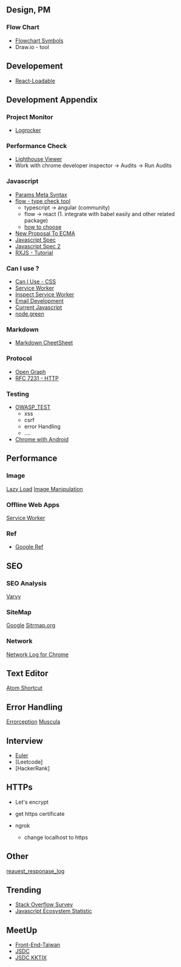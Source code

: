 ## Design, PM
### Flow Chart
  * [Flowchart Symbols](https://www.smartdraw.com/flowchart/flowchart-symbols.htm)
  * Draw.io - tool


## Developement
*  [React-Loadable](https://github.com/jamiebuilds/react-loadable)


## Development Appendix

### Project Monitor
* [Logrocker](https://logrocket.com/)

### Performance Check
* [Lighthouse Viewer](https://googlechrome.github.io/lighthouse/viewer/)
 * Work with chrome developer inspector -> Audits -> Run Audits

### Javascript
* [Params Meta Syntax](http://usejsdoc.org/tags-param.html)
* [flow - type check tool](https://flow.org/)
  * typescript -> angular (community)
  * flow -> react (1. integrate with babel easily and other related package)
  * [how to choose](https://mariusschulz.com/blog/typescript-vs-flow)
* [New Proposal To ECMA](https://tc39.github.io/ecma262/)
* [Javascript Spec](http://www.ecma-international.org/publications/standards/Ecma-262.htm)
* [Javascript Spec 2](https://tc39.es/)
* [RXJS - Tutorial](https://www.learnrxjs.io/)

### Can I use ?
* [Can I Use - CSS](https://caniuse.com/#search=mask)
* [Service Worker](https://jakearchibald.github.io/isserviceworkerready/)
 * [Inspect Service Worker](chrome://inspect/#service-workers)
* [Email Development](https://www.campaignmonitor.com/css/positioning-display/object-fit/)
* [Current Javascript](https://kangax.github.io/compat-table/es6/)
* [node.green](https://node.green/)

### Markdown
* [Markdown CheetSheet](https://github.com/adam-p/markdown-here/wiki/Markdown-Cheatsheet)

### Protocol
* [Open Graph](http://ogp.me/)
* [RFC 7231 - HTTP](https://tools.ietf.org/html/rfc7231#section-4.2.1)

### Testing
* [OWASP_TEST](https://www.owasp.org/index.php/OWASP_Testing_Project)
  * xss
  * csrf
  * error Handling
  * ....
* [Chrome with Android](chrome://inspect/#devices)

## Performance

### Image
[Lazy Load](https://developers.google.com/web/fundamentals/performance/lazy-loading-guidance/images-and-video/)
[Image Manipulation](https://cloudinary.com/visualweb/display/IMMC/Image+Manipulation+Techniques)

### Offline Web Apps
[Service Worker](https://www.sitepoint.com/offline-web-apps-service-workers-pouchdb/)

### Ref
* [Google Ref](https://developers.google.com/speed/)

## SEO

### SEO Analysis
[Varvy](https://varvy.com/googlebot.html)

### SiteMap
[Google](https://support.google.com/webmasters/answer/183668?hl=en)
[Sitrmap.org](https://www.sitemaps.org/protocol.html)

### Network
[Network Log for Chrome](chrome://net-export)


## Text Editor
[Atom Shortcut](https://blog.bugsnag.com/atom-editor-cheat-sheet/)


## Error Handling
[Errorception](https://errorception.com/)
[Muscula](http://www.muscula.com/)
## Interview
* [Euler](https://projecteuler.net/archives)
* [Leetcode]
* [HackerRank]

## HTTPs
* Let's encrypt
 * get https certificate

* ngrok
  * change localhost to https

## Other
[reauest_responase_log](chrome://net-export/)

## Trending
* [Stack Overflow Survey](https://insights.stackoverflow.com/survey/2019/#most-loved-dreaded-and-wanted)
* [Javascript Ecosystem Statistic](https://2018.stateofjs.com/introduction/)

## MeetUp
* [Front-End-Taiwan](https://f2e.kktix.cc/)
* [JSDC](https://www.facebook.com/JSDC.TW/)
* [JSDC KKTIX](https://jsdc-tw.kktix.cc/)
